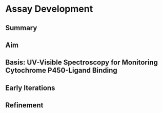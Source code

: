 # Assay Development

## Summary

## Aim

## Basis: UV-Visible Spectroscopy for Monitoring Cytochrome P450-Ligand Binding

## Early Iterations

## Refinement


